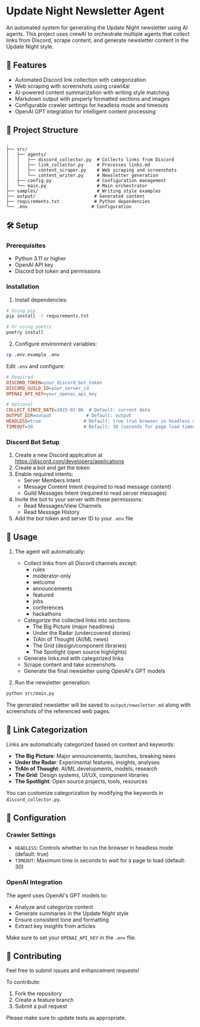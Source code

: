 # Update Night Newsletter Agent

An automated system for generating the Update Night newsletter using AI agents. This project uses crewAI to orchestrate multiple agents that collect links from Discord, scrape content, and generate newsletter content in the Update Night style.

## 🚀 Features

- Automated Discord link collection with categorization
- Web scraping with screenshots using crawl4ai
- AI-powered content summarization with writing style matching
- Markdown output with properly formatted sections and images
- Configurable crawler settings for headless mode and timeouts
- OpenAI GPT integration for intelligent content processing

## 📁 Project Structure

```
.
├── src/
│   ├── agents/
│   │   ├── discord_collector.py  # Collects links from Discord
│   │   ├── link_collector.py     # Processes links.md
│   │   ├── content_scraper.py    # Web scraping and screenshots
│   │   └── content_writer.py     # Newsletter generation
│   ├── config.py                 # Configuration management
│   └── main.py                   # Main orchestrator
├── samples/                      # Writing style examples
├── output/                      # Generated content
├── requirements.txt             # Python dependencies
└── .env                        # Configuration
```

## 🛠️ Setup

### Prerequisites

- Python 3.11 or higher
- OpenAI API key
- Discord bot token and permissions

### Installation

1. Install dependencies:

```bash
# Using pip
pip install -r requirements.txt

# Or using poetry
poetry install
```

2. Configure environment variables:

```bash
cp .env.example .env
```

Edit `.env` and configure:

```ini
# Required
DISCORD_TOKEN=your_discord_bot_token
DISCORD_GUILD_ID=your_server_id
OPENAI_API_KEY=your_openai_api_key

# Optional
COLLECT_SINCE_DATE=2025-02-06  # Default: current date
OUTPUT_DIR=output             # Default: output
HEADLESS=true                # Default: true (run browser in headless mode)
TIMEOUT=30                   # Default: 30 (seconds for page load timeout)
```

### Discord Bot Setup

1. Create a new Discord application at https://discord.com/developers/applications
2. Create a bot and get the token
3. Enable required intents:
   - Server Members Intent
   - Message Content Intent (required to read message content)
   - Guild Messages Intent (required to read server messages)
4. Invite the bot to your server with these permissions:
   - Read Messages/View Channels
   - Read Message History
5. Add the bot token and server ID to your `.env` file

## 🚗 Usage

1. The agent will automatically:

   - Collect links from all Discord channels except:
     - rules
     - moderator-only
     - welcome
     - announcements
     - featured
     - jobs
     - conferences
     - hackathons
   - Categorize the collected links into sections:
     - The Big Picture (major headlines)
     - Under the Radar (undercovered stories)
     - TrAIn of Thought (AI/ML news)
     - The Grid (design/component libraries)
     - The Spotlight (open source highlights)
   - Generate links.md with categorized links
   - Scrape content and take screenshots
   - Generate the final newsletter using OpenAI's GPT models

2. Run the newsletter generation:

```bash
python src/main.py
```

The generated newsletter will be saved to `output/newsletter.md` along with screenshots of the referenced web pages.

## 🎯 Link Categorization

Links are automatically categorized based on context and keywords:

- **The Big Picture**: Major announcements, launches, breaking news
- **Under the Radar**: Experimental features, insights, analyses
- **TrAIn of Thought**: AI/ML developments, models, research
- **The Grid**: Design systems, UI/UX, component libraries
- **The Spotlight**: Open source projects, tools, resources

You can customize categorization by modifying the keywords in `discord_collector.py`.

## 🔧 Configuration

### Crawler Settings

- `HEADLESS`: Controls whether to run the browser in headless mode (default: true)
- `TIMEOUT`: Maximum time in seconds to wait for a page to load (default: 30)

### OpenAI Integration

The agent uses OpenAI's GPT models to:

- Analyze and categorize content
- Generate summaries in the Update Night style
- Ensure consistent tone and formatting
- Extract key insights from articles

Make sure to set your `OPENAI_API_KEY` in the `.env` file.

## 🤝 Contributing

Feel free to submit issues and enhancement requests!

To contribute:

1. Fork the repository
2. Create a feature branch
3. Submit a pull request

Please make sure to update tests as appropriate.
